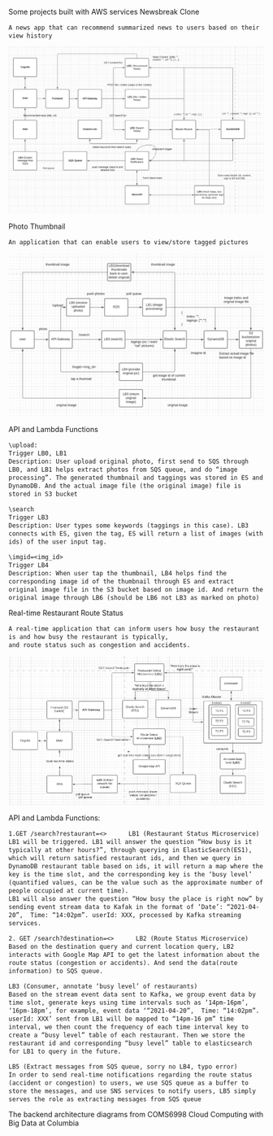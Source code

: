 
Some projects built with AWS services
Newsbreak Clone
```
A news app that can recommend summarized news to users based on their view history 
```
![alt text](https://github.com/duochen13/Backend-Architecture-Design/blob/master/pictures/newsbreak_clone.jpg?raw=true)

Photo Thumbnail
```
An application that can enable users to view/store tagged pictures
```
![alt text](https://github.com/duochen13/Backend-Architecture-Design/blob/master/pictures/photo_thumbnail.png?raw=true)

API and Lambda Functions
```
\upload:
Trigger LB0, LB1
Description: User upload original photo, first send to SQS through LB0, and LB1 helps extract photos from SQS queue, and do “image processing”. The generated thumbnail and taggings was stored in ES and DynamoDB. And the actual image file (the original image) file is stored in S3 bucket
```
```
\search
Trigger LB3
Description: User types some keywords (taggings in this case). LB3 connects with ES, given the tag, ES will return a list of images (with ids) of the user input tag. 
```
```
\imgid=<img_id>
Trigger LB4
Description: When user tap the thumbnail, LB4 helps find the corresponding image id of the thumbnail through ES and extract original image file in the S3 bucket based on image id. And return the original image through LB6 (should be LB6 not LB3 as marked on photo)
```

Real-time Restaurant Route Status
```
A real-time application that can inform users how busy the restaurant is and how busy the restaurant is typically,
and route status such as congestion and accidents.
```
![alt text](https://github.com/duochen13/Backend-Architecture-Design/blob/master/pictures/event_driven_restaurant_route_status.png?raw=true)

API and Lambda Functions: 
```
1.GET /search?restaurant=<>      LB1 (Restaurant Status Microservice)
LB1 will be triggered. LB1 will answer the question “How busy is it typically at other hours?”, through querying in ElasticSearch(ES1), which will return satisfied restaurant ids, and then we query in DynamoDB restaurant table based on ids, it will return a map where the key is the time slot, and the corresponding key is the ‘busy level’ (quantified values, can be the value such as the approximate number of people occupied at current time). 
LB1 will also answer the question “How busy the place is right now” by sending event stream data to Kafak in the format of ‘Date’: “2021-04-20”,  Time: “14:02pm”. userId: XXX, processed by Kafka streaming services.
```
```
2. GET /search?destination=<>      LB2 (Route Status Microservice)
Based on the destination query and current location query, LB2 interacts with Google Map API to get the latest information about the route status (congestion or accidents). And send the data(route information) to SQS queue.
```
```
LB3 (Consumer, annotate ‘busy level’ of restaurants)
Based on the stream event data sent to Kafka, we group event data by time slot, generate keys using time intervals such as ‘14pm-16pm’, ‘16pm-18pm’, for example, event data ‘“2021-04-20”,  Time: “14:02pm”. userId: XXX’ sent from LB1 will be mapped to “14pm-16 pm” time interval, we then count the frequency of each time interval key to create a “busy level” table of each restaurant. Then we store the restaurant id and corresponding “busy level” table to elasticsearch for LB1 to query in the future.
```
```
LB5 (Extract messages from SQS queue, sorry no LB4, typo error)
In order to send real-time notifications regarding the route status (accident or congestion) to users, we use SQS queue as a buffer to store the messages, and use SNS services to notify users, LB5 simply serves the role as extracting messages from SQS queue
```
The backend architecture diagrams from COMS6998 Cloud Computing with Big Data at Columbia

